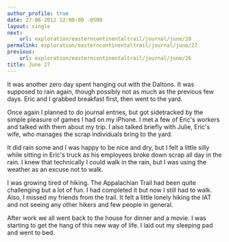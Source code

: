 ```yaml
---
author_profile: true
date: 27-06-2012 12:00:00 -0500
layout: single
next:
    url: exploration/easterncontinentaltrail/journal/june/28
permalink: exploration/easterncontinentaltrail/journal/june/27
previous:
    url: exploration/easterncontinentaltrail/journal/june/26
title: June 27
---
```

It was another zero day spent hanging out with the Daltons. It was supposed to rain again, though possibly not as much as the previous few days. Eric and I grabbed breakfast first, then went to the yard.

Once again I planned to do journal entries, but got sidetracked by the simple pleasure of games I had on my iPhone. I met a few of Eric's workers and talked with them about my trip. I also talked briefly with Julie, Eric's wife, who manages the scrap individuals bring to the yard.

It did rain some and I was happy to be nice and dry, but I felt a little silly while sitting in Eric's truck as his employees broke down scrap all day in the rain. I knew that technically I could walk in the rain, but I was using the weather as an excuse not to walk.

I was growing tired of hiking. The Appalachian Trail had been quite challenging but a lot of fun. I had completed it but now I still had to walk. Also, I missed my friends from the trail. It felt a little lonely hiking the IAT and not seeing any other hikers and few people in general.

After work we all went back to the house for dinner and a movie. I was starting to get the hang of this new way of life. I laid out my sleeping pad and went to bed.